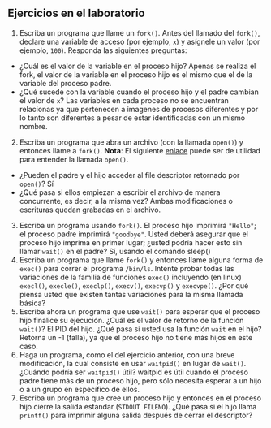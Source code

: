 ## Ejercicios en el laboratorio ## 

1. Escriba un programa que llame un ```fork()```. Antes del llamado del ```fork()```, declare una variable de acceso (por ejemplo, ```x```) y asígnele un valor (por ejemplo, ```100```). Responda las siguientes preguntas:
  * ¿Cuál es el valor de la variable en el proceso hijo?
   Apenas se realiza el fork, el valor de la variable en el proceso hijo es el mismo que el de la variable del proceso padre.
  * ¿Qué sucede con la variable cuando el proceso hijo y el padre cambian el valor de ```x```?
  Las variables en cada proceso no se encuentran relacionas ya que pertenecen a imagenes de procesos diferentes y por lo tanto son diferentes a pesar de estar identificadas con un mismo nombre.
2. Escriba un programa que abra un archivo (con la llamada ```open()```) y entonces llame a ```fork()```. **Nota**: El siguiente [enlace](https://www.geeksforgeeks.org/input-output-system-calls-c-create-open-close-read-write/) puede ser de utilidad para entender la llamada ```open()```.
  * ¿Pueden el padre y el hijo acceder al file descriptor retornado por ```open()```? 
  Sí
  * ¿Qué pasa si ellos empiezan a escribir el archivo de manera concurrente, es decir, a la misma vez?
  Ambas modificaciones o escrituras quedan grabadas en el archivo.
3. Escriba un programa usando ```fork()```. El proceso hijo imprimirá ```"Hello"```; el proceso padre imprimirá ```"goodbye"```. Usted deberá asegurar que el proceso hijo imprima en primer lugar; ¿usted podría hacer esto sin llamar ```wait()``` en el padre? 
Sí, usando el comando sleep()
4. Escriba un programa que llame ```fork()``` y entonces llame alguna forma de ```exec()``` para correr el programa ```/bin/ls```. Intente probar todas las variaciones de la familia de funciones ```exec()``` incluyendo (en linux) ```execl()```, ```execle()```, ```execlp()```, ```execv()```, ```execvp()``` y ```execvpe()```. ¿Por qué piensa usted que existen tantas variaciones para la misma llamada básica?
5. Escriba ahora un programa que use ```wait()``` para esperar que el proceso hijo finalice su ejecución. 
¿Cuál es el valor de retorno de la función ```wait()```?
El PID del hijo.
¿Qué pasa si usted usa la función ```wait``` en el hijo?
Retorna un -1 (falla), ya que el proceso hijo no tiene más hijos en este caso.
6. Haga un programa, como el del ejercicio anterior, con una breve modificación, la cual consiste en usar ```waitpid()``` en lugar de ```wait()```. ¿Cuándo podría ser ```waitpid()``` útil?
waitpid es útil cuando el proceso padre tiene más de un proceso hijo, pero sólo necesita esperar a un hijo o a un grupo en específico de ellos. 
7. Escriba un programa que cree un proceso hijo y entonces en el proceso hijo cierre la salida estandar (```STDOUT FILENO```). ¿Qué pasa si el hijo llama ```printf()``` para imprimir alguna salida después de cerrar el descriptor?
